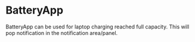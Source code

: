 # BatteryApp
BatteryApp can be used for laptop charging reached full capacity. This will pop notification in the notification area/panel.
